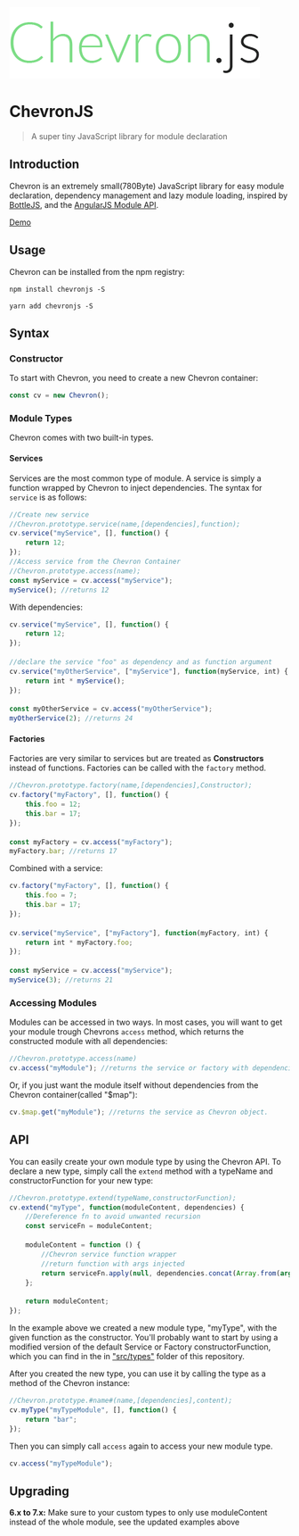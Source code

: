 ![ChevronJS](./logo.png)

# ChevronJS

> A super tiny JavaScript library for module declaration

## Introduction

Chevron is an extremely small(780Byte) JavaScript library for easy module declaration,
dependency management and lazy module loading,
inspired by [BottleJS](https://github.com/young-steveo/bottlejs),
and the [AngularJS Module API](https://docs.angularjs.org/api/ng/type/angular.Module).

[Demo](http://codepen.io/FelixRilling/pen/AXgydJ)

## Usage

Chevron can be installed from the npm registry:

```shell
npm install chevronjs -S
```

```shell
yarn add chevronjs -S
```

## Syntax

### Constructor

To start with Chevron, you need to create a new Chevron container:

```javascript
const cv = new Chevron();
```

### Module Types

Chevron comes with two built-in types.

#### Services

Services are the most common type of module. A service is simply a function wrapped by Chevron to inject dependencies.
The syntax for `service` is as follows:

```javascript
//Create new service
//Chevron.prototype.service(name,[dependencies],function);
cv.service("myService", [], function() {
    return 12;
});
//Access service from the Chevron Container
//Chevron.prototype.access(name);
const myService = cv.access("myService");
myService(); //returns 12
```

With dependencies:

```javascript
cv.service("myService", [], function() {
    return 12;
});

//declare the service "foo" as dependency and as function argument
cv.service("myOtherService", ["myService"], function(myService, int) {
    return int * myService();
});

const myOtherService = cv.access("myOtherService");
myOtherService(2); //returns 24
```

#### Factories

Factories are very similar to services but are treated as **Constructors** instead of functions.
Factories can be called with the `factory` method.

```javascript
//Chevron.prototype.factory(name,[dependencies],Constructor);
cv.factory("myFactory", [], function() {
    this.foo = 12;
    this.bar = 17;
});

const myFactory = cv.access("myFactory");
myFactory.bar; //returns 17
```

Combined with a service:

```javascript
cv.factory("myFactory", [], function() {
    this.foo = 7;
    this.bar = 17;
});

cv.service("myService", ["myFactory"], function(myFactory, int) {
    return int * myFactory.foo;
});

const myService = cv.access("myService");
myService(3); //returns 21
```

### Accessing Modules

Modules can be accessed in two ways.
In most cases, you will want to get your module trough Chevrons `access` method,
which returns the constructed module with all dependencies:

```javascript
//Chevron.prototype.access(name)
cv.access("myModule"); //returns the service or factory with dependencies injected into arguments
```

Or, if you just want the module itself without dependencies from the Chevron container(called "$map"):

```javascript
cv.$map.get("myModule"); //returns the service as Chevron object.
```

## API

You can easily create your own module type by using the Chevron API.
To declare a new type, simply call the `extend` method with a typeName and constructorFunction for your new type:

```javascript
//Chevron.prototype.extend(typeName,constructorFunction);
cv.extend("myType", function(moduleContent, dependencies) {
    //Dereference fn to avoid unwanted recursion
    const serviceFn = moduleContent;

    moduleContent = function () {
        //Chevron service function wrapper
        //return function with args injected
        return serviceFn.apply(null, dependencies.concat(Array.from(arguments)));
    };

    return moduleContent;
});
```

In the example above we created a new module type, "myType", with the given function as the constructor.
You'll probably want to start by using a modified version of the default Service or Factory constructorFunction,
which you can find in the in ["src/types"](https://github.com/FelixRilling/chevronjs/tree/master/src/types) folder of this repository.

After you created the new type, you can use it by calling the type as a method of the Chevron instance:

```javascript
//Chevron.prototype.#name#(name,[dependencies],content);
cv.myType("myTypeModule", [], function() {
    return "bar";
});
```

Then you can simply call `access` again to access your new module type.

```javascript
cv.access("myTypeModule");
```

## Upgrading

 **6.x to 7.x:** Make sure to your custom types to only use moduleContent instead of the whole module, see the updated examples above
